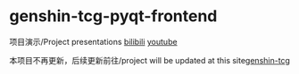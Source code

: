 # genshin-tcg-pyqt-frontend

项目演示/Project presentations 
[bilibili](https://www.bilibili.com/video/BV1xA411z78T/)
[youtube](https://youtu.be/gqJ6eA0M9xs)

本项目不再更新，后续更新前往/project will be updated at this site[genshin-tcg](https://github.com/Asassong/genshin-tcg)

